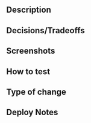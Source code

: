 ## Description
<!--- What does this PR do? What problem does it solve? Why is this change required? -->

## Decisions/Tradeoffs
<!--- Document the alternatives you considered and why this solution is the best, so that future developers can understand where you're coming from -->

## Screenshots
<!--- They're pretty helpful to get a sense of what's happening at one glance, in particular for PMs and Designers -->

## How to test
<!--- How do we know that this is working? List both happy and unhappy paths. List also potential side effects on other parts of the codebase that we may not have noticed -->

## Type of change
<!-- Uncomment the ones that are relevant -->
<!-- - Bug fix (non-breaking change which fixes an issue) -->
<!-- - Refactor (non-breaking change which improves development experience or performance of product) -->
<!-- - New feature (non-breaking change which adds functionality) -->
<!-- - Breaking change (fix or feature that would cause existing functionality to not work as expected) -->
<!-- - UI improvement (non-breaking change which improves the UI) -->

## Deploy Notes
<!-- Notes regarding deploying this PR, such as migrations, env var changes, adding new AWS services -->

<!-- Before hitting "Create pull request", did you: 
- Write descriptive commit messages?
- Use small commits, but no smaller than they have to be?
- Put comments wherever there is tricky code?
- Write tests?
- Tag the appropriate JIRA issue in your commits?
- Write documentation? -->
